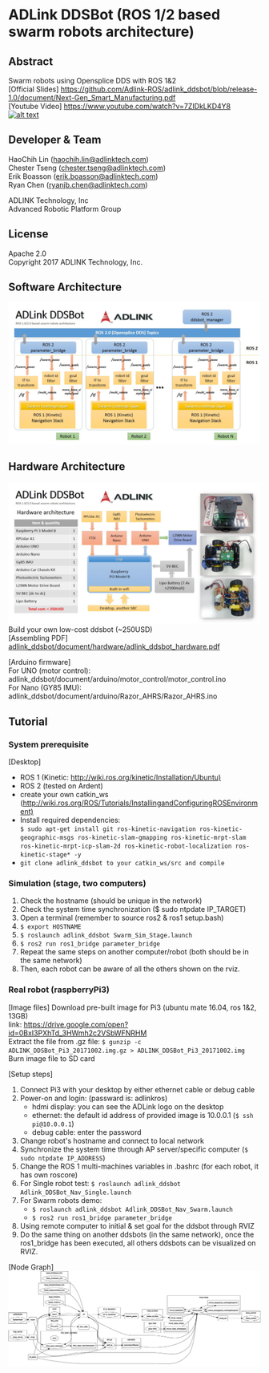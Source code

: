 # ADLink DDSBot (ROS 1/2 based swarm robots architecture)

## Abstract

Swarm robots using Opensplice DDS with ROS 1&2  
[Official Slides] <https://github.com/Adlink-ROS/adlink_ddsbot/blob/release-1.0/document/Next-Gen_Smart_Manufacturing.pdf>  
[Youtube Video] <https://www.youtube.com/watch?v=7ZIDkLKD4Y8>  
[![alt text](http://img.youtube.com/vi/7ZIDkLKD4Y8/0.jpg)](https://www.youtube.com/watch?v=7ZIDkLKD4Y8)

## Developer & Team

HaoChih Lin (haochih.lin@adlinktech.com)  
Chester Tseng (chester.tseng@adlinktech.com)  
Erik Boasson (erik.boasson@adlinktech.com)  
Ryan Chen (ryanjb.chen@adlinktech.com)

ADLINK Technology, Inc  
Advanced Robotic Platform Group

## License

Apache 2.0  
Copyright 2017 ADLINK Technology, Inc.

## Software Architecture

![alt text](https://github.com/Adlink-ROS/adlink_ddsbot/blob/release-1.0/document/adlink_ddsbot_softarch.jpg)

## Hardware Architecture

![alt text](https://github.com/Adlink-ROS/adlink_ddsbot/blob/release-1.0/document/adlink_ddsbot_hardarch.jpg)  
Build your own low-cost ddsbot (~250USD)  
[Assembling PDF] [adlink_ddsbot/document/hardware/adlink_ddsbot_hardware.pdf](https://github.com/Adlink-ROS/adlink_ddsbot/blob/release-1.0/document/hardware/adlink_ddsbot_hardware.pdf)

[Arduino firmware]  
For UNO (motor control): adlink_ddsbot/document/arduino/motor_control/motor_control.ino  
For Nano (GY85 IMU): adlink_ddsbot/document/arduino/Razor_AHRS/Razor_AHRS.ino

## Tutorial

### System prerequisite

[Desktop]

* ROS 1
  (Kinetic: <http://wiki.ros.org/kinetic/Installation/Ubuntu)>
* ROS 2 (tested on Ardent)
* create your own catkin_ws
  (<http://wiki.ros.org/ROS/Tutorials/InstallingandConfiguringROSEnvironment)>
* Install required dependencies:  
  `$ sudo apt-get install git ros-kinetic-navigation ros-kinetic-geographic-msgs ros-kinetic-slam-gmapping ros-kinetic-mrpt-slam ros-kinetic-mrpt-icp-slam-2d ros-kinetic-robot-localization ros-kinetic-stage* -y`
* `git clone adlink_ddsbot to your catkin_ws/src and compile`

### Simulation (stage, two computers)

1. Check the hostname (should be unique in the network)
2. Check the system time synchronization ($ sudo ntpdate IP_TARGET)
3. Open a terminal (remember to source ros2 & ros1 setup.bash)
4. `$ export HOSTNAME`
5. `$ roslaunch adlink_ddsbot Swarm_Sim_Stage.launch`
6. `$ ros2 run ros1_bridge parameter_bridge`
7. Repeat the same steps on another computer/robot
    (both should be in the same network)
8. Then, each robot can be aware of all the others shown on the rviz.

### Real robot (raspberryPi3)

[Image files]
Download pre-built image for Pi3 (ubuntu mate 16.04, ros 1&2, 13GB)  
link: <https://drive.google.com/open?id=0BxI3PXhTd_3HWmh2c2VSbWFNRHM>  
Extract the file from .gz file:
`$ gunzip -c ADLINK_DDSBot_Pi3_20171002.img.gz > ADLINK_DDSBot_Pi3_20171002.img`
Burn image file to SD card

[Setup steps]

1. Connect Pi3 with your desktop by either ethernet cable or debug cable
2. Power-on and login: (passward is: adlinkros)
   * hdmi display: you can see the ADLink logo on the desktop
   * ethernet: the default id address of provided image is 10.0.0.1 (`$ ssh pi@10.0.0.1`)
   * debug cable: enter the password
3. Change robot's hostname and connect to local network
4. Synchronize the system time through AP server/specific computer
    (`$ sudo ntpdate IP_ADDRESS`)
5. Change the ROS 1 multi-machines variables in .bashrc
    (for each robot, it has own roscore)
6. For Single robot test: `$ roslaunch adlink_ddsbot Adlink_DDSBot_Nav_Single.launch`
7. For Swarm robots demo:
   * `$ roslaunch adlink_ddsbot Adlink_DDSBot_Nav_Swarm.launch`
   * `$ ros2 run ros1_bridge parameter_bridge`
8. Using remote computer to initial & set goal for the ddsbot through RVIZ
9. Do the same thing on another ddsbots (in the same network),
    once the ros1_bridge has been executed, all others ddsbots can be visualized on RVIZ.

[Node Graph]
![alt text](https://github.com/Adlink-ROS/adlink_ddsbot/blob/release-1.0/document/adlink_ddsbot_nodes.png)
